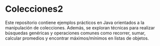 # Colecciones2
Este repositorio contiene ejemplos prácticos en Java orientados a la manipulación de colecciones. Además, se exploran técnicas para realizar búsquedas genéricas y operaciones comunes como recorrer, sumar, calcular promedios y encontrar máximos/mínimos en listas de objetos.
